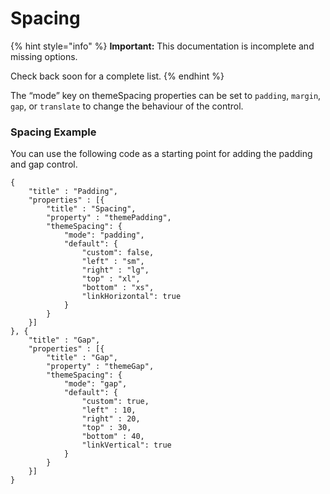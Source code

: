# Spacing



{% hint style="info" %}
**Important:** This documentation is incomplete and missing options.

Check back soon for a complete list.
{% endhint %}

The “mode” key on themeSpacing properties can be set to `padding`, `margin`, `gap`, or `translate` to change the behaviour of the control.

### Spacing Example

You can use the following code as a starting point for adding the padding and gap control.&#x20;

```
{
    "title" : "Padding",
    "properties" : [{
        "title" : "Spacing",
        "property" : "themePadding",
        "themeSpacing": {
            "mode": "padding",
            "default": {
                "custom": false,
                "left" : "sm",
                "right" : "lg",
                "top" : "xl",
                "bottom" : "xs",
                "linkHorizontal": true
            }
        }
    }]
}, {
    "title" : "Gap",
    "properties" : [{
        "title" : "Gap",
        "property" : "themeGap",
        "themeSpacing": {
            "mode": "gap",
            "default": {
                "custom": true,
                "left" : 10,
                "right" : 20,
                "top" : 30,
                "bottom" : 40,
                "linkVertical": true
            }
        }
    }]
}

```
